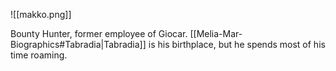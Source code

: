 ![[makko.png]]

Bounty Hunter, former employee of Giocar. [[Melia-Mar-Biographics#Tabradia|Tabradia]]  is his birthplace, but he spends most of his time roaming.